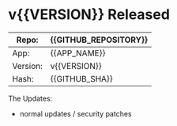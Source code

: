 # v{{VERSION}} Released

| Repo:    | {{GITHUB_REPOSITORY}} |
|----------|-----------------------|
| App:     | {{APP_NAME}}          |
| Version: | v{{VERSION}}          |
| Hash:    | {{GITHUB_SHA}}        |

The Updates:

- normal updates / security patches

